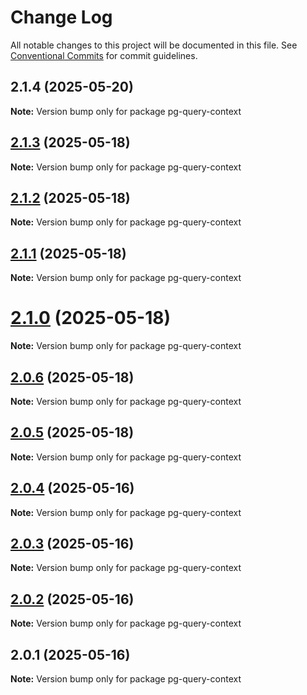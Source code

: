# Change Log

All notable changes to this project will be documented in this file.
See [Conventional Commits](https://conventionalcommits.org) for commit guidelines.

## 2.1.4 (2025-05-20)

**Note:** Version bump only for package pg-query-context





## [2.1.3](https://github.com/launchql/launchql/compare/pg-query-context@2.1.2...pg-query-context@2.1.3) (2025-05-18)

**Note:** Version bump only for package pg-query-context





## [2.1.2](https://github.com/launchql/launchql/compare/pg-query-context@2.1.1...pg-query-context@2.1.2) (2025-05-18)

**Note:** Version bump only for package pg-query-context





## [2.1.1](https://github.com/launchql/launchql/compare/pg-query-context@2.1.0...pg-query-context@2.1.1) (2025-05-18)

**Note:** Version bump only for package pg-query-context





# [2.1.0](https://github.com/launchql/launchql/compare/pg-query-context@2.0.6...pg-query-context@2.1.0) (2025-05-18)

**Note:** Version bump only for package pg-query-context





## [2.0.6](https://github.com/launchql/launchql/compare/pg-query-context@2.0.5...pg-query-context@2.0.6) (2025-05-18)

**Note:** Version bump only for package pg-query-context





## [2.0.5](https://github.com/launchql/launchql/compare/pg-query-context@2.0.4...pg-query-context@2.0.5) (2025-05-18)

**Note:** Version bump only for package pg-query-context





## [2.0.4](https://github.com/launchql/launchql/compare/pg-query-context@2.0.3...pg-query-context@2.0.4) (2025-05-16)

**Note:** Version bump only for package pg-query-context





## [2.0.3](https://github.com/launchql/launchql/compare/pg-query-context@2.0.2...pg-query-context@2.0.3) (2025-05-16)

**Note:** Version bump only for package pg-query-context





## [2.0.2](https://github.com/launchql/launchql/compare/pg-query-context@2.0.1...pg-query-context@2.0.2) (2025-05-16)

**Note:** Version bump only for package pg-query-context





## 2.0.1 (2025-05-16)

**Note:** Version bump only for package pg-query-context
